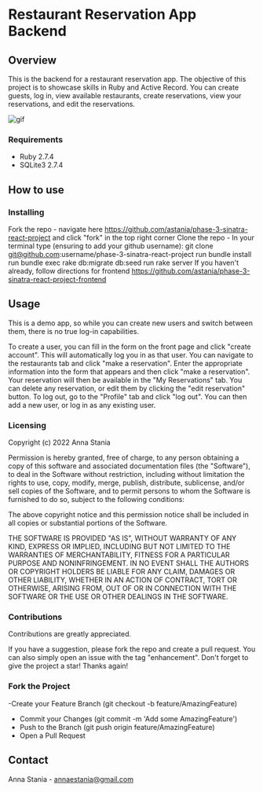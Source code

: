 # Restaurant Reservation App Backend

## Overview

This is the backend for a restaurant reservation app. The objective of this project is to showcase skills in Ruby and Active Record. You can create guests, log in, view available restaurants, create reservations, view your reservations, and edit the reservations. 

![gif](https://s8.gifyu.com/images/giphy4deee30fc23ffabd.gif)

### Requirements 
* Ruby 2.7.4
* SQLite3 2.7.4


## How to use 

### Installing 
Fork the repo - navigate here https://github.com/astania/phase-3-sinatra-react-project and click "fork" in the top right corner
Clone the repo - In your terminal type (ensuring to add your github username):  git clone git@github.com:username/phase-3-sinatra-react-project 
run bundle install
run bundle exec rake db:migrate db:seed
run rake server
If you haven't already, follow directions for frontend https://github.com/astania/phase-3-sinatra-react-project-frontend

## Usage

This is a demo app, so while you can create new users and switch between them, there is no true log-in capabilities. 

To create a user, you can fill in the form on the front page and click "create account". This will automatically log you in as that user. You can navigate to the restaurants tab and click "make a reservation". Enter the appropriate information into the form that appears and then click "make a reservation". Your reservation will then be available in the "My Reservations" tab. You can delete any reservation, or edit them by clicking the "edit reservation" button. To log out, go to the "Profile" tab and click "log out". You can then add a new user, or log in as any existing user. 

### Licensing
Copyright (c) 2022 Anna Stania

Permission is hereby granted, free of charge, to any person obtaining a copy
of this software and associated documentation files (the "Software"), to deal
in the Software without restriction, including without limitation the rights
to use, copy, modify, merge, publish, distribute, sublicense, and/or sell
copies of the Software, and to permit persons to whom the Software is
furnished to do so, subject to the following conditions:

The above copyright notice and this permission notice shall be included in
all copies or substantial portions of the Software.

THE SOFTWARE IS PROVIDED "AS IS", WITHOUT WARRANTY OF ANY KIND, EXPRESS OR
IMPLIED, INCLUDING BUT NOT LIMITED TO THE WARRANTIES OF MERCHANTABILITY,
FITNESS FOR A PARTICULAR PURPOSE AND NONINFRINGEMENT. IN NO EVENT SHALL THE
AUTHORS OR COPYRIGHT HOLDERS BE LIABLE FOR ANY CLAIM, DAMAGES OR OTHER
LIABILITY, WHETHER IN AN ACTION OF CONTRACT, TORT OR OTHERWISE, ARISING FROM,
OUT OF OR IN CONNECTION WITH THE SOFTWARE OR THE USE OR OTHER DEALINGS IN
THE SOFTWARE.

### Contributions
Contributions are greatly appreciated.

If you have a suggestion, please fork the repo and create a pull request. You can also simply open an issue with the tag "enhancement". Don't forget to give the project a star! Thanks again!

### Fork the Project
-Create your Feature Branch (git checkout -b feature/AmazingFeature)
- Commit your Changes (git commit -m 'Add some AmazingFeature')
- Push to the Branch (git push origin feature/AmazingFeature)
- Open a Pull Request

## Contact

Anna Stania - annaestania@gmail.com